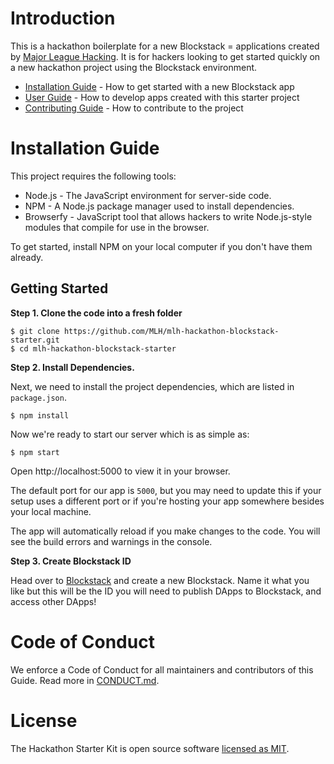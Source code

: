 # Introduction

This is a hackathon boilerplate for a new Blockstack = applications created by [Major League Hacking][mlh-github]. It is for hackers looking to get started quickly on a new hackathon project using the Blockstack environment.



- [Installation Guide](#installation-guide) - How to get started with a new Blockstack app
- [User Guide](https://github.com/MLH/mlh-hackathon-nodejs-starter/blob/master/docs/USER_GUIDE.md) - How to develop apps created with this starter project
- [Contributing Guide](https://github.com/MLH/mlh-hackathon-nodejs-starter/blob/master/docs/CONTRIBUTING.md) - How to contribute to the project

# <a name='installation-guide'>Installation Guide</a>

This project requires the following tools:

- Node.js - The JavaScript environment for server-side code.
- NPM - A Node.js package manager used to install dependencies.
- Browserfy - JavaScript tool that allows hackers to write Node.js-style modules that compile for use in the browser.

To get started, install NPM on your local computer if you don't have them already.

## Getting Started

**Step 1. Clone the code into a fresh folder**

```
$ git clone https://github.com/MLH/mlh-hackathon-blockstack-starter.git
$ cd mlh-hackathon-blockstack-starter
```

**Step 2. Install Dependencies.**

Next, we need to install the project dependencies, which are listed in `package.json`.

```
$ npm install
```

Now we're ready to start our server which is as simple as:

`$ npm start`

Open http://localhost:5000 to view it in your browser.

The default port for our app is `5000`, but you may need to update this if your setup uses a different port or if you're hosting your app somewhere besides your local machine.

The app will automatically reload if you make changes to the code. You will see the build errors and warnings in the console.

**Step 3. Create Blockstack ID**

Head over to [Blockstack](http://hackp.ac/blockstack-create) and create a new Blockstack. Name it what you like but this will be the ID you will need to publish DApps to Blockstack, and access other DApps!

# Code of Conduct

We enforce a Code of Conduct for all maintainers and contributors of this Guide. Read more in [CONDUCT.md][mlh-conduct].

# License

The Hackathon Starter Kit is open source software [licensed as MIT][mlh-license].

[mlh-github]: https://github.com/jekyll/jekyll/blob/master/CONDUCT.markdown
[mlh-conduct]: https://github.com/MLH/mlh-hackathon-nodejs-starter/blob/master/docs/CONDUCT.md
[mlh-license]: https://github.com/MLH/mlh-hackathon-nodejs-starter/blob/master/LICENSE.md
